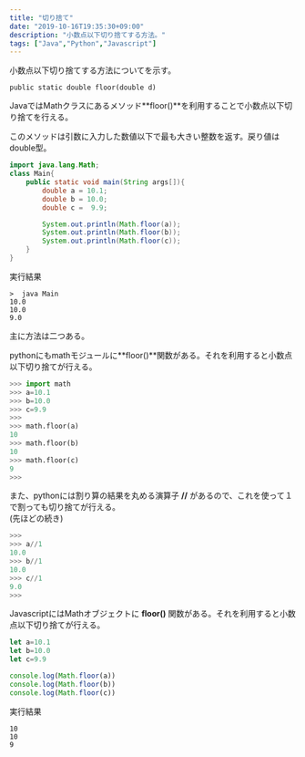 ```yaml
---
title: "切り捨て"
date: "2019-10-16T19:35:30+09:00"
description: "小数点以下切り捨てする方法。"
tags: ["Java","Python","Javascript"]
---
```


小数点以下切り捨てする方法についてを示す。

<div class="note_content_by_programming_language" id="note_content_Java">

`public static double floor(double d)`

JavaではMathクラスにあるメソッド**floor()**を利用することで小数点以下切り捨てを行える。

このメソッドは引数に入力した数値以下で最も大きい整数を返す。戻り値はdouble型。

```java
import java.lang.Math;
class Main{
    public static void main(String args[]){
        double a = 10.1;
        double b = 10.0;
        double c =  9.9;

        System.out.println(Math.floor(a));
        System.out.println(Math.floor(b));
        System.out.println(Math.floor(c));
    }
}
```

実行結果

```
>  java Main
10.0
10.0
9.0
```

</div>
<div class="note_content_by_programming_language" id="note_content_Python">

主に方法は二つある。

pythonにもmathモジュールに**floor()**関数がある。それを利用すると小数点以下切り捨てが行える。

```python
>>> import math
>>> a=10.1
>>> b=10.0
>>> c=9.9
>>> 
>>> math.floor(a)
10
>>> math.floor(b)
10
>>> math.floor(c)
9
>>> 
```

また、pythonには割り算の結果を丸める演算子 **//** があるので、これを使って１で割っても切り捨てが行える。  
(先ほどの続き)
```python
>>> 
>>> a//1
10.0
>>> b//1
10.0
>>> c//1
9.0
>>> 
```

</div>
<div class="note_content_by_programming_language" id="note_content_Javascript">

JavascriptにはMathオブジェクトに **floor()** 関数がある。それを利用すると小数点以下切り捨てが行える。

```javascript
let a=10.1
let b=10.0
let c=9.9

console.log(Math.floor(a))
console.log(Math.floor(b))
console.log(Math.floor(c))
```

実行結果

```
10
10
9
```

</div>

